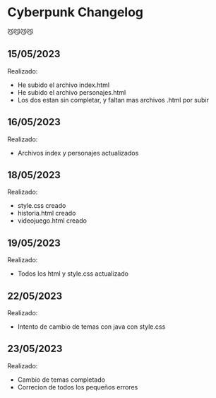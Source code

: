 # Cyberpunk Changelog
😼😼😼😼

## 15/05/2023
Realizado:
* He subido el archivo index.html
* He subido el archivo personajes.html
* Los dos estan sin completar, y faltan mas archivos .html por subir
## 16/05/2023
Realizado:
* Archivos index y personajes actualizados

## 18/05/2023
Realizado:
* style.css creado
* historia.html creado
* videojuego.html creado


## 19/05/2023
Realizado:
* Todos los html y style.css actualizado

## 22/05/2023
Realizado:
* Intento de cambio de temas con java con style.css

## 23/05/2023
Realizado:
* Cambio de temas completado
* Correcion de todos los pequeños errores
